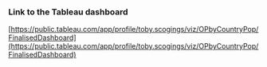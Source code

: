 ### Link to the Tableau dashboard
[https://public.tableau.com/app/profile/toby.scogings/viz/OPbyCountryPop/FinalisedDashboard](https://public.tableau.com/app/profile/toby.scogings/viz/OPbyCountryPop/FinalisedDashboard)
